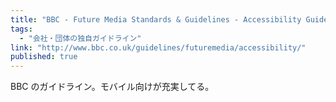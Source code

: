 ```yaml
---
title: "BBC - Future Media Standards & Guidelines - Accessibility Guidelines v2.0"
tags:
  - "会社・団体の独自ガイドライン"
link: "http://www.bbc.co.uk/guidelines/futuremedia/accessibility/"
published: true
---
```


BBC のガイドライン。モバイル向けが充実してる。
